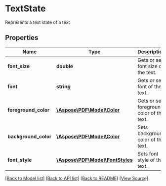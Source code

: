 # TextState
Represents a text state of a text

## Properties
Name | Type | Description | Notes
------------ | ------------- | ------------- | -------------
**font_size** | **double** | Gets or sets font size of the text. | 
**font** | **string** | Gets or sets font of the text. | [optional]
**foreground_color** | [**\Aspose\PDF\Model\Color**](Color.md) | Gets or sets foreground color of the text. | [optional]
**background_color** | [**\Aspose\PDF\Model\Color**](Color.md) | Sets background color of the text. | [optional]
**font_style** | [**\Aspose\PDF\Model\FontStyles**](FontStyles.md) | Sets font style of the text. | 

[[Back to Model list]](../README.md#documentation-for-models) [[Back to API list]](../README.md#documentation-for-api-endpoints) [[Back to README]](../README.md) [[View Source]](../src/Aspose/PDF/Model/TextState.php)

